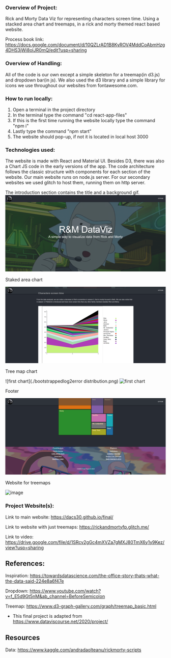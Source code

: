 ### Overview of Project:

Rick and Morty Data Viz for representing characters screen time. Using a stacked area chart and treemaps, in a rick and morty themed react based website.

Process book link: https://docs.google.com/document/d/10QZLrAD1B8KyROV4MddCoAbmHzg4DHS3jWi8olJR0mQ/edit?usp=sharing

### Overview of Handling:

All of the code is our own except a simple skeleton for a treemap(in d3.js) and dropdown bar(in js). We also used the d3 library and a simple library for icons we use throughout our websites from fontawesome.com.

### How to run locally:

1. Open a terminal in the project directory
2. In the terminal type the command "cd react-app-files"
3. If this is the first time running the website locally type the command "npm i"
4. Lastly type the command "npm start"
5. The website should pop-up, if not it is located in local host 3000

### Technologies used:
The website is made with React and Material UI. Besides D3, there was also a Chart JS code in the early versions of the app. The code architecture follows the classic structure with components for each section of the website. Our main website runs on node.js server. For our secondary websites we used glitch to host them, running them on http server.

The introduction section contains the title and a background gif.
![intro page](./intro-page.png)

Staked area chart

![first chart](./first-chart.png)

Tree map chart

![first chart](./bootstrappedlog2error distribution.png)
![first chart](./errorgraph.png)


Footer

![first chart](./last-pic.png)

Website for treemaps

![image](https://user-images.githubusercontent.com/73619173/156631854-8b85b351-3b7e-4a26-ad12-dd007a8f8016.png)

### Project Website(s):

Link to main website: https://dacs30.github.io/final/

Link to website with just treemaps: https://rickandmortyfp.glitch.me/

Link to video: https://drive.google.com/file/d/1SRcv2gGc4mXVZa7gMXJ80TmX6y1y9Kez/view?usp=sharing

References:
---

Inspiration: https://towardsdatascience.com/the-office-story-thats-what-the-data-said-224e8a6f47e

Dropdown: https://www.youtube.com/watch?v=f_E5d9Gt5nM&ab_channel=BeforeSemicolon

Treemap: https://www.d3-graph-gallery.com/graph/treemap_basic.html

- This final project is adapted from https://www.dataviscourse.net/2020/project/

Resources
---
Data: https://www.kaggle.com/andradaolteanu/rickmorty-scripts
